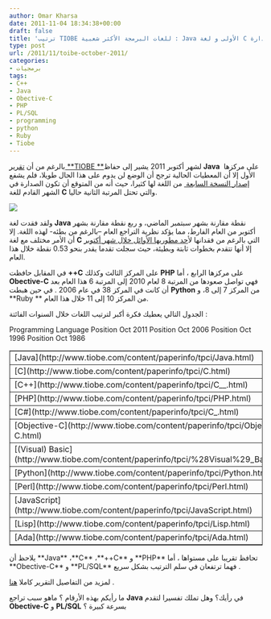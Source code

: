 ```yaml
---
author: Omar Kharsa
date: 2011-11-04 18:34:38+00:00
draft: false
title: 'ترتيب TIOBE للغات البرمجة الأكثر شعبية : Java الأولى و لغة C تقترب من الصدارة'
type: post
url: /2011/11/toibe-october-2011/
categories:
- برمجيات
tags:
- C++
- Java
- Obective-C
- PHP
- PL/SQL
- programming
- python
- Ruby
- Tiobe
---
```


بالرغم من أن [تقرير **TIOBE **](http://www.tiobe.com/index.php/content/paperinfo/tpci/index.html)لشهر أكتوبر 2011 يشير إلى حفاظ **Java** على مركزها  الأول إلا أن المعطيات الحالية ترجح أن الوضع لن يدوم على هذا الحال طويلا، فلم يشفع [إصدار النسخة السابعة ](http://www.it-scoop.com/2011/07/oracle-java-7-rc/) من اللغة لها كثيرا، حيث أنه من المتوقع أن تكون الصدارة في الشهر القادم للغة **C** والتي تحتل المرتبة الثانية حاليا.

[![](http://www.it-scoop.com/wp-content/uploads/2011/11/tpci_trends.png)
](http://www.it-scoop.com/wp-content/uploads/2011/11/tpci_trends.png)


ولقد فقدت لغة **Java** نقطة مقارنة بشهر سبتمبر الماضي، و ربع نقطة مقارنة بشهر أكتوبر من العام الفارط، مما يؤكد نظرية التراجع العام –بالرغم من بطئه- لهذه اللغة. إلا أن الأمر مختلف مع لغة **C** التي بالرغم من فقدانها ل[أحد مطوريها الأوائل خلال شهر أكتوبر](http://www.it-scoop.com/2011/10/dennis-ritchie/) إلا أنها تتقدم بخطوات ثابتة وبطيئة، حيث سجلت تقدما يقدر بنحو 0.53 نقطة خلال هذا العام.


في المقابل حافظت **++C** على المركز الثالث وكذلك **PHP** على مركزها الرابع ، أما **Obective-C** فهي تواصل صعودها من المرتبة 8 لعام 2010 إلى المرتبة 6 هذا العام بعد أن كانت في المركز 38 في عام 2006 . في حين هبطت **Python** من المركز 7 إلى 8، و **Ruby ** من المركز 10 إلى 11 خلال هذا العام.

الجدول التالي يعطيك فكرة أكبر لترتيب اللغات خلال السنوات الفائتة :
<table width="640" align="center" border="1" id="Table2" class="TpciTable" >
<tbody >
<tr >
Programming Language
Position
Oct 2011
Position
Oct 2006
Position
Oct 1996
Position
Oct 1986
</tr>
<tr >

<td >[Java](http://www.tiobe.com/content/paperinfo/tpci/Java.html)
</td>

<td align="center" >1
</td>

<td align="center" >1
</td>

<td align="center" >3
</td>

<td align="center" >-
</td>
</tr>
<tr >

<td >[C](http://www.tiobe.com/content/paperinfo/tpci/C.html)
</td>

<td align="center" >2
</td>

<td align="center" >2
</td>

<td align="center" >1
</td>

<td align="center" >1
</td>
</tr>
<tr >

<td >[C++](http://www.tiobe.com/content/paperinfo/tpci/C__.html)
</td>

<td align="center" >3
</td>

<td align="center" >3
</td>

<td align="center" >2
</td>

<td align="center" >5
</td>
</tr>
<tr >

<td >[PHP](http://www.tiobe.com/content/paperinfo/tpci/PHP.html)
</td>

<td align="center" >4
</td>

<td align="center" >4
</td>

<td align="center" >-
</td>

<td align="center" >-
</td>
</tr>
<tr >

<td >[C#](http://www.tiobe.com/content/paperinfo/tpci/C_.html)
</td>

<td align="center" >5
</td>

<td align="center" >8
</td>

<td align="center" >-
</td>

<td align="center" >-
</td>
</tr>
<tr >

<td >[Objective-C](http://www.tiobe.com/content/paperinfo/tpci/Objective-C.html)
</td>

<td align="center" >6
</td>

<td align="center" >38
</td>

<td align="center" >-
</td>

<td align="center" >-
</td>
</tr>
<tr >

<td >[(Visual) Basic](http://www.tiobe.com/content/paperinfo/tpci/%28Visual%29_Basic.html)
</td>

<td align="center" >7
</td>

<td align="center" >5
</td>

<td align="center" >4
</td>

<td align="center" >6
</td>
</tr>
<tr >

<td >[Python](http://www.tiobe.com/content/paperinfo/tpci/Python.html)
</td>

<td align="center" >8
</td>

<td align="center" >7
</td>

<td align="center" >27
</td>

<td align="center" >-
</td>
</tr>
<tr >

<td >[Perl](http://www.tiobe.com/content/paperinfo/tpci/Perl.html)
</td>

<td align="center" >9
</td>

<td align="center" >6
</td>

<td align="center" >7
</td>

<td align="center" >-
</td>
</tr>
<tr >

<td >[JavaScript](http://www.tiobe.com/content/paperinfo/tpci/JavaScript.html)
</td>

<td align="center" >10
</td>

<td align="center" >9
</td>

<td align="center" >16
</td>

<td align="center" >-
</td>
</tr>
<tr >

<td >[Lisp](http://www.tiobe.com/content/paperinfo/tpci/Lisp.html)
</td>

<td align="center" >13
</td>

<td align="center" >16
</td>

<td align="center" >14
</td>

<td align="center" >3
</td>
</tr>
<tr >

<td >[Ada](http://www.tiobe.com/content/paperinfo/tpci/Ada.html)
</td>

<td align="center" >20
</td>

<td align="center" >17
</td>

<td align="center" >11
</td>

<td align="center" >2
</td>
</tr>
</tbody>
</table>
يلاحظ أن **Java** ،**C** ،**++C** و **PHP** تحافظ تقريبا على مستواها ، أما **Obective-C** و **PL/SQL** فهما ترتفعان في سلم الترتيب بشكل سريع .

لمزيد من التفاصيل التقرير كاملا [هنا](http://www.tiobe.com/index.php/content/paperinfo/tpci/index.html) .

ما رأيكم بهذه الأرقام ؟ ماهو سبب تراجع **Java** في رأيك؟ وهل تملك تفسيرا لتقدم **Obective-C** و **PL/SQL** بسرعة كبيرة ؟
